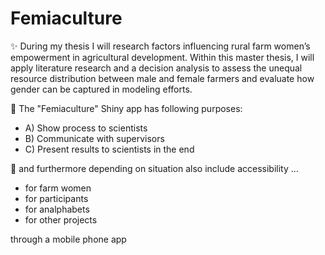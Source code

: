 # Femiaculture
✨ During my thesis I will research factors influencing rural farm women’s empowerment in agricultural development.
Within this master thesis, I will apply literature research and a decision analysis to assess the unequal resource distribution between male and female farmers and evaluate how gender can be captured in modeling efforts.

💬 The "Femiaculture" Shiny app has following purposes:

- A) Show process to scientists
- B) Communicate with supervisors
- C) Present results to scientists in the end

💬 and furthermore depending on situation also include accessibility …

- for farm women 
- for participants
- for analphabets
- for other projects

through a mobile phone app




